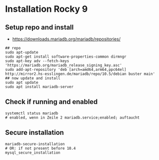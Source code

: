 # Installation Rocky 9
## Setup repo and install

 * https://downloads.mariadb.org/mariadb/repositories/

```
## repo 
sudo apt-update 
sudo apt-get install software-properties-common dirmngr
sudo apt-key adv --fetch-keys 'https://mariadb.org/mariadb_release_signing_key.asc'
sudo add-apt-repository 'deb [arch=amd64,arm64,ppc64el] http://mirror2.hs-esslingen.de/mariadb/repo/10.5/debian buster main'
## now update and install 
sudo apt update
sudo apt install mariadb-server 

```

## Check if running and enabled 

```
systemctl status mariadb 
# enabled, wenn in Zeile 2 mariadb.service;enabled; auftaucht 
```


## Secure installation 

```
mariadb-secure-installation 
# OR: if not present before 10.4 
mysql_secure_installation 
```
